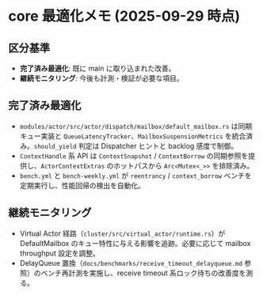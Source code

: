 # core 最適化メモ (2025-09-29 時点)

## 区分基準
- **完了済み最適化**: 既に main に取り込まれた改善。
- **継続モニタリング**: 今後も計測・検証が必要な項目。

## 完了済み最適化
- `modules/actor/src/actor/dispatch/mailbox/default_mailbox.rs` は同期キュー実装と `QueueLatencyTracker`、`MailboxSuspensionMetrics` を統合済み。`should_yield` 判定は Dispatcher ヒントと backlog 感度で制御。
- `ContextHandle` 系 API は `ContextSnapshot` / `ContextBorrow` の同期参照を提供し、`ActorContextExtras` のホットパスから `Arc<Mutex<_>>` を排除済み。
- `bench.yml` と `bench-weekly.yml` が `reentrancy` / `context_borrow` ベンチを定期実行し、性能回帰の検出を自動化。

## 継続モニタリング
- Virtual Actor 経路（`cluster/src/virtual_actor/runtime.rs`）が DefaultMailbox のキュー特性に与える影響を追跡。必要に応じて mailbox throughput 設定を調整。
- DelayQueue 置換（`docs/benchmarks/receive_timeout_delayqueue.md` 参照）のベンチ再計測を実施し、receive timeout 系ロック待ちの改善度を測る。

